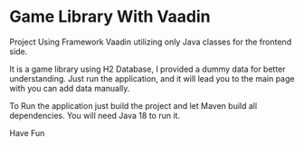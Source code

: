 # Game Library With Vaadin

Project Using Framework Vaadin utilizing only Java classes for the frontend side.

It is a game library using H2 Database, I provided a dummy data for better understanding. 
Just run the application, and it will lead you to the main page with you can add data manually.

To Run the application just build the project and let Maven build all dependencies. 
You will need Java 18 to run it.

Have Fun
